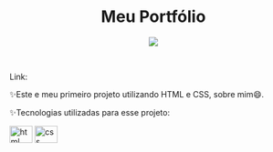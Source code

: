<h1 align="center"> Meu Portfólio</h1>
<p align="center">
<img src="http://img.shields.io/static/v1?label=STATUS&message=EM%20DESENVOLVIMENTO&color=GREEN&style=for-the-badge"/>
</p>

<br>
<p>Link: </p>
<p>✨Este e meu primeiro projeto utilizando HTML e CSS, sobre mim😄. </p>
<div class="icon">
<p>✨Tecnologias utilizadas para esse projeto:</p>
<img align=center alt="html" width=40 height=30 src="https://cdn.jsdelivr.net/gh/devicons/devicon/icons/html5/html5-original.svg">
<img align=center alt="css" width=40 height=30 src="https://cdn.jsdelivr.net/gh/devicons/devicon/icons/css3/css3-original.svg"/>

          
</div>
